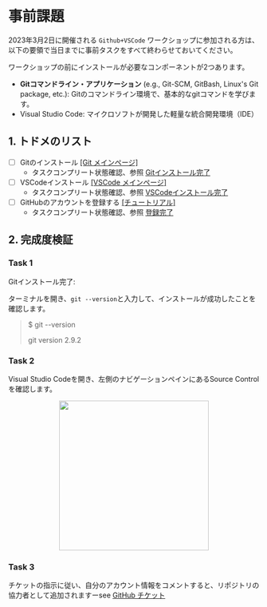 # 事前課題

2023年3月2日に開催される `Github+VSCode` ワークショップに参加される方は、以下の要領で当日までに事前タスクをすべて終わらせておいてください。

ワークショップの前にインストールが必要なコンポーネントが2つあります。

- **Gitコマンドライン・アプリケーション** (e.g., Git-SCM, GitBash, Linux's Git package, etc.): Gitのコマンドライン環境で、基本的なgitコマンドを学びます。
- Visual Studio Code: マイクロソフトが開発した軽量な統合開発環境（IDE）

## 1. トドメのリスト

- [ ] Gitのインストール [[Git メインページ]](https://git-scm.com/book/en/v2/Getting-Started-Installing-Git)
  - タスクコンプリート状態確認、参照 [Gitインストール完了](#task-1)
- [ ] VSCodeインストール [[VSCode メインページ]](https://code.visualstudio.com/)
  - タスクコンプリート状態確認、参照 [VSCodeインストール完了](#task-2)
- [ ] GitHubのアカウントを登録する [[チュートリアル]](https://learn.microsoft.com/en-us/visualstudio/version-control/git-create-github-account?view=vs-2022)
  - タスクコンプリート状態確認、参照 [登録完了](#task-3)

## 2. 完成度検証

### Task 1

Gitインストール完了:

ターミナルを開き、`git --version`と入力して、インストールが成功したことを確認します。

> $ git --version
>
> git version 2.9.2

### Task 2

Visual Studio Codeを開き、左側のナビゲーションペインにあるSource Controlを確認します。

<center><img src="https://code.visualstudio.com/assets/docs/sourcecontrol/overview/initialize-repository.png" data-canonical-src="https://gyazo.com/eb5c5741b6a9a16c692170a41a49c858.png" height="300" /></center>

### Task 3

チケットの指示に従い、自分のアカウント情報をコメントすると、リポジトリの協力者として追加されますーsee [GitHub チケット](https://github.com/nguyenntt97/ais_workshop/issues/1)
